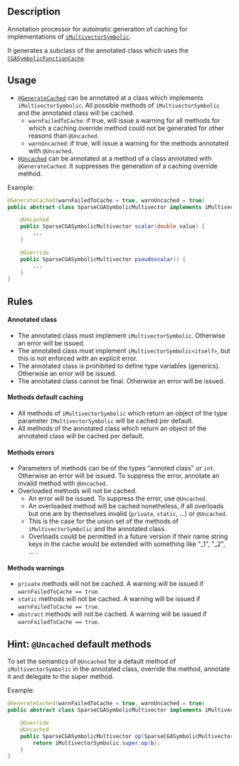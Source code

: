 ## Description
Annotation processor for automatic generation of caching for implementations of [`iMultivectorSymbolic`](https://github.com/orat/GACalcAPI/blob/master/src/main/java/de/orat/math/gacalc/spi/iMultivectorSymbolic.java).

It generates a subclass of the annotated class which uses the [`CGASymbolicFunctionCache`](../CGACasADi/src/main/java/de/orat/math/cgacasadi/caching/CGASymbolicFunctionCache.java).


## Usage
- [`@GenerateCached`](src/main/java/de/orat/math/cgacasadi/caching/annotation/api/GenerateCached.java) can be annotated at a class which implements `iMultivectorSymbolic`. All possible methods of `iMultivectorSymbolic` and the annotated class will be cached.
	- `warnFailedToCache`: if true, will issue a warning for all methods for which a caching override method could not be generated for other reasons than `@Uncached`.
	- `warnUncached`: if true, will issue a warning for the methods annotated with `@Uncached`.
- [`@Uncached`](src/main/java/de/orat/math/cgacasadi/caching/annotation/api/Uncached.java) can be annotated at a method of a class annotated with `@GenerateCached`. It suppresses the generation of a caching override method.

Example:
```java
@GenerateCached(warnFailedToCache = true, warnUncached = true)
public abstract class SparseCGASymbolicMultivector implements iMultivectorSymbolic<SparseCGASymbolicMultivector> {

	@Uncached
	public SparseCGASymbolicMultivector scalar(double value) {
		...
	}

	@Override
	public SparseCGASymbolicMultivector pseudoscalar() {
		...
	}
}
```


## Rules
#### Annotated class
- The annotated class must implement `iMultivectorSymbolic`. Otherwise an error will be issued.
- The annotated class must implement `iMultivectorSymbolic<itself>`, but this is not enforced with an explicit error.
- The annotated class is prohibited to define type variables (generics). Otherwise an error will be issued.
- The annotated class cannot be final. Otherwise an error will be issued.


#### Methods default caching
- All methods of `iMultivectorSymbolic` which return an object of the type parameter `IMultivectorSymbolic` will be cached per default.
- All methods of the annotated class which return an object of the annotated class will be cached per default.


#### Methods errors
- Parameters of methods can be of the types "annoted class" or `int`. Otherwise an error will be issued. To suppress the error, annotate an invalid method with `@Uncached`.
- Overloaded methods will not be cached.
	- An error will be issued. To suppress the error, use `@Uncached`.
	- An overloaded method will be cached nonetheless, if all overloads but one are by themselves invalid (`private`, `static`, ...) or `@Uncached`.
	- This is the case for the union set of the methods of `iMultivectorSymbolic` and the annotated class.
	- Overloads could be permitted in a future version if their name string keys in the cache would be extended with something like "_1", "_2", ... .


#### Methods warnings
- `private` methods will not be cached. A warning will be issued if `warnFailedToCache == true`.
- `static` methods will not be cached. A warning will be issued if `warnFailedToCache == true`.
- `abstract` methods will not be cached. A warning will be issued if `warnFailedToCache == true`.


## Hint: `@Uncached` default methods
To set the semantics of `@Uncached` for a default method of `iMultivectorSymbolic` in the annotated class, override the method, annotate it and delegate to the super method.

Example:
```java
@GenerateCached(warnFailedToCache = true, warnUncached = true)
public abstract class SparseCGASymbolicMultivector implements iMultivectorSymbolic<SparseCGASymbolicMultivector> {

	@Override
	@Uncached
	public SparseCGASymbolicMultivector op(SparseCGASymbolicMultivector b) {
		return iMultivectorSymbolic.super.op(b);
	}
}
```

